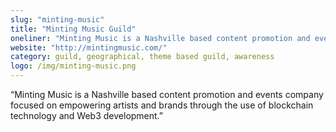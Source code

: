 ```yaml
---
slug: "minting-music"
title: "Minting Music Guild"
oneliner: "Minting Music is a Nashville based content promotion and events company focused on empowering artists and brands through the use of blockchain technology and Web3 development."
website: "http://mintingmusic.com/"
category: guild, geographical, theme based guild, awareness
logo: /img/minting-music.png
---
```


“Minting Music is a Nashville based content promotion and events company focused on empowering artists and brands through the use of blockchain technology and Web3 development.”


